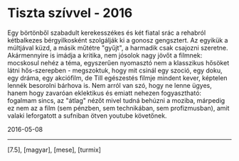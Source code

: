# Tiszta szívvel - 2016

Egy börtönből szabadult kerekesszékes és két fiatal srác a rehabról kétbalkezes bérgyilkosként szolgálják ki a gonosz gengsztert. Az egyikük a múltjával küzd, a másik műtétre "gyűjt", a harmadik csak csajozni szeretne. Akármennyire is imádja a kritika, nem jósolok nagy jövőt a filmnek: mocskosul nehéz a téma, egyszerűen nyomasztó nem a klasszikus hősöket látni hős-szerepben - megszoktuk, hogy mit csinál egy szoció, egy doku, egy dráma, egy akciófilm, de Till egészestés filmje mindent kever, képtelen lennék besorolni bárhova is. Nem arról van szó, hogy ne lenne ügyes, hanem hogy zavaróan eklektikus és emiatt nehezen fogyasztható: fogalmam sincs, az "átlag" nézőt mivel tudná behúzni a moziba, márpedig ez nem az a film (sem pénzben, sem technikában, sem profizmusban), amit valaki leforgatott a sufniban ötven youtube követőnek.

2016-05-08 

----

[7.5], [magyar], [mese], [turmix]